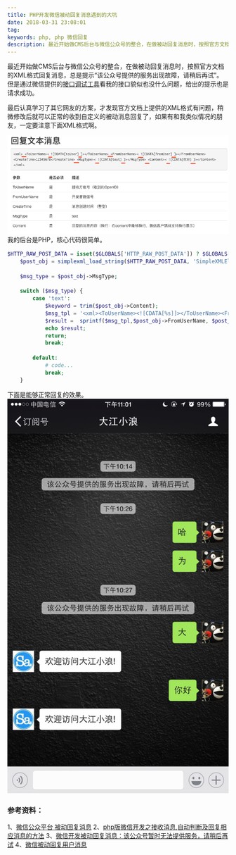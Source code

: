 ```yaml
---
title: PHP开发微信被动回复消息遇到的大坑
date: 2018-03-31 23:08:01
tag: 
keywords: php, php 微信回复
description: 最近开始做CMS后台与微信公众号的整合，在做被动回复消息时，按照官方文档的XML格式回复消息，总是提示“该公众号提供的服务出现故障，请稍后再试”。但是通过微信提供的[接口调试工具](https://mp.weixin.qq.com/debug/)看我的接口貌似也没什么问题，给出的提示也是请求成功。
---
```


最近开始做CMS后台与微信公众号的整合，在做被动回复消息时，按照官方文档的XML格式回复消息，总是提示“该公众号提供的服务出现故障，请稍后再试”。但是通过微信提供的[接口调试工具](https://mp.weixin.qq.com/debug/)看我的接口貌似也没什么问题，给出的提示也是请求成功。

最后认真学习了其它网友的方案，才发现官方文档上提供的XML格式有问题，稍微修改后就可以正常的收到自定义的被动消息回复了，如果有和我类似情况的朋友，一定要注意下面XML格式啊。

![](20180331-php-wechat/39469-20180331230730636-189756279.png)
我的后台是PHP，核心代码很简单。

```php
$HTTP_RAW_POST_DATA = isset($GLOBALS['HTTP_RAW_POST_DATA']) ? $GLOBALS['HTTP_RAW_POST_DATA'] : file_get_contents("php://input");
    $post_obj = simplexml_load_string($HTTP_RAW_POST_DATA, 'SimpleXMLElement', LIBXML_NOCDATA);

    $msg_type = $post_obj->MsgType;

    switch ($msg_type) {
        case 'text':
            $keyword = trim($post_obj->Content);
            $msg_tpl = '<xml><ToUserName><![CDATA[%s]]></ToUserName><FromUserName><![CDATA[%s]]></FromUserName><CreateTime>%s</CreateTime><MsgType><![CDATA[text]]></MsgType><Content><![CDATA[%s]]></Content></xml>';
            $result =  sprintf($msg_tpl,$post_obj->FromUserName, $post_obj->ToUserName, time(), '欢迎访问大江小浪!');
            echo $result;
            return;
            break;
        
        default:
            # code...
            break;
    }
```
下面是能够正常回复的效果。
![](20180331-php-wechat/39469-20180331230744804-1119065982.png)



### 参考资料：
1、[微信公众平台 被动回复消息](https://mp.weixin.qq.com/wiki?t=resource/res_main&id=mp1421140543)
2、[php版微信开发之接收消息,自动判断及回复相应消息的方法](http://www.jb51.net/article/93341.htm)
3、[微信开发被动回复消息：该公众号暂时无法提供服务，请稍后再试](http://www.cnblogs.com/Cwj-XFH/p/5772229.html)
4、[微信被动回复用户消息](http://www.cnblogs.com/zhouqi666/p/6781206.html)

